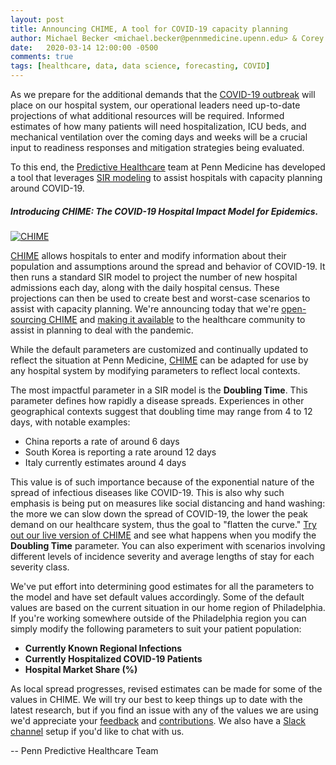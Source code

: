 ```yaml
---
layout: post
title: Announcing CHIME, A tool for COVID-19 capacity planning
author: Michael Becker <michael.becker@pennmedicine.upenn.edu> & Corey Chivers <corey.chivers@pennmedicine.upenn.edu>
date:   2020-03-14 12:00:00 -0500
comments: true
tags: [healthcare, data, data science, forecasting, COVID]
---
```


As we prepare for the additional demands that the [COVID-19 outbreak](https://www.cdc.gov/coronavirus/2019-nCoV/index.html) will place on our hospital system, our operational leaders need up-to-date projections of what additional resources will be required. Informed estimates of how many patients will need hospitalization, ICU beds, and mechanical ventilation over the coming days and weeks will be a crucial input to readiness responses and mitigation strategies being evaluated.

To this end, the [Predictive Healthcare](http://predictivehealthcare.pennmedicine.org/) team at Penn Medicine has developed a tool that leverages [SIR modeling](https://mathworld.wolfram.com/SIRModel.html) to assist hospitals with capacity planning around COVID-19.


##### Introducing CHIME: The **C**OVID-19 **H**ospital **I**mpact **M**odel for **E**pidemics.
[![CHIME](https://user-images.githubusercontent.com/1069047/76693244-5e07e980-6638-11ea-9e02-1c265c86fd2b.gif)](https://pennchime.herokuapp.com/)

[CHIME](https://github.com/pennsignals/chime) allows hospitals to enter and modify information about their population and assumptions around the spread and behavior of COVID-19. It then runs a standard SIR model to project the number of new hospital admissions each day, along with the daily hospital census. These projections can then be used to create best and worst-case scenarios to assist with capacity planning. We're announcing today that we're [open-sourcing CHIME](https://github.com/pennsignals/chime) and [making it available](https://pennchime.herokuapp.com/) to the healthcare community to assist in planning to deal with the pandemic.

While the default parameters are customized and continually updated to reflect the situation at Penn Medicine, [CHIME](https://github.com/pennsignals/chime) can be adapted for use by any hospital system by modifying parameters to reflect local contexts.

The most impactful parameter in a SIR model is the **Doubling Time**. This parameter defines how rapidly a disease spreads. Experiences in other geographical contexts suggest that doubling time may range from 4 to 12 days, with notable examples:

 * China reports a rate of around 6 days
 * South Korea is reporting a rate around 12 days
 * Italy currently estimates around 4 days

This value is of such importance because of the exponential nature of the spread of infectious diseases like COVID-19. This is also why such emphasis is being put on measures like social distancing and hand washing: the more we can slow down the spread of COVID-19, the lower the peak demand on our healthcare system, thus the goal to "flatten the curve." [Try out our live version of CHIME](https://pennchime.herokuapp.com/) and see what happens when you modify the **Doubling Time** parameter. You can also experiment with scenarios involving different levels of incidence severity and average lengths of stay for each severity class.

We've put effort into determining good estimates for all the parameters to the model and have set default values accordingly. Some of the default values are based on the current situation in our home region of Philadelphia. If you're working somewhere outside of the Philadelphia region you can simply modify the following parameters to suit your patient population: 

* **Currently Known Regional Infections**
* **Currently Hospitalized COVID-19 Patients**
* **Hospital Market Share (%)**

As local spread progresses, revised estimates can be made for some of the values in CHIME. We will try our best to keep things up to date with the latest research, but if you find an issue with any of the values we are using we'd appreciate your [feedback](http://predictivehealthcare.pennmedicine.org/contact/) and [contributions](https://github.com/pennsignals/chime). We also have a [Slack channel](https://codeforphilly.org/chat?channel=covid19-chime-penn) setup if you'd like to chat with us.

-- Penn Predictive Healthcare Team
